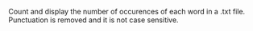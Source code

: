 Count and display the number of occurences of each word in a .txt file. Punctuation is removed and it is not case sensitive.
